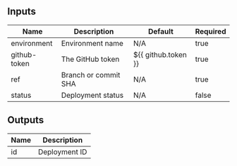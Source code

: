 <!-- markdownlint-disable -->
## Inputs

| Name | Description | Default | Required |
|------|-------------|---------|----------|
| environment | Environment name | N/A | true |
| github-token | The GitHub token | ${{ github.token }} | true |
| ref | Branch or commit SHA | N/A | true |
| status | Deployment status | N/A | false |

## Outputs

| Name | Description |
|------|-------------|
| id | Deployment ID |
<!-- markdownlint-restore -->
